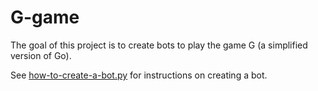 # G-game

The goal of this project is to create bots to play the game G (a simplified version of Go).

See [how-to-create-a-bot.py](how-to-create-a-bot.py) for instructions on creating a bot.